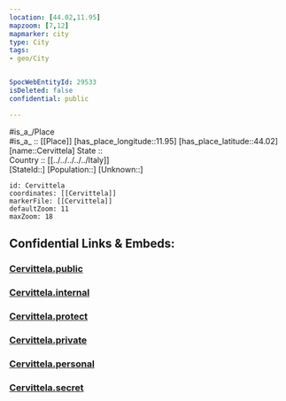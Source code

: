 ```yaml
---
location: [44.02,11.95] 
mapzoom: [7,12] 
mapmarker: city 
type: City
tags:
- geo/City


SpocWebEntityId: 29533
isDeleted: false
confidential: public

---
```

#is_a_/Place  
#is_a_ :: [[Place]] 
[has_place_longitude::11.95] 
[has_place_latitude::44.02] 
[name::Cervittela] 
State ::  
Country :: [[../../../../../Italy]]  
[StateId::] 
[Population::] 
[Unknown::] 


```leaflet
id: Cervittela
coordinates: [[Cervittela]] 
markerFile: [[Cervittela]] 
defaultZoom: 11 
maxZoom: 18
```


## Confidential Links & Embeds: 

### [Cervittela.public](/_public/\Earth\Continent\Europe\Europe~South\Italy\regions~Italy\Emilia-Romagna\Forlì-Cesena\CityCervittela.public.md) 

### [Cervittela.internal](/_internal/\Earth\Continent\Europe\Europe~South\Italy\regions~Italy\Emilia-Romagna\Forlì-Cesena\CityCervittela.internal.md) 

### [Cervittela.protect](/_protect/\Earth\Continent\Europe\Europe~South\Italy\regions~Italy\Emilia-Romagna\Forlì-Cesena\CityCervittela.protect.md) 

### [Cervittela.private](/_private/\Earth\Continent\Europe\Europe~South\Italy\regions~Italy\Emilia-Romagna\Forlì-Cesena\CityCervittela.private.md) 

### [Cervittela.personal](/_personal/\Earth\Continent\Europe\Europe~South\Italy\regions~Italy\Emilia-Romagna\Forlì-Cesena\CityCervittela.personal.md) 

### [Cervittela.secret](/_secret/\Earth\Continent\Europe\Europe~South\Italy\regions~Italy\Emilia-Romagna\Forlì-Cesena\CityCervittela.secret.md)

